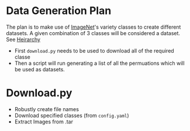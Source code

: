 # Data Generation Plan
The plan is to make use of [ImageNet](https://image-net.org/download-images.php)'s variety classes to create different datasets. A given combination of 3 classes will be considered a dataset. See [Heirarchy](https://observablehq.com/@mbostock/imagenet-hierarchy)
- First `download.py` needs to be used to download all of the required classe
- Then a script will run generating a list of all the permuations which will be used as datasets. 

# Download.py
- Robustly create file names
- Download specified classes (from `config.yaml`)
- Extract Images from .tar
